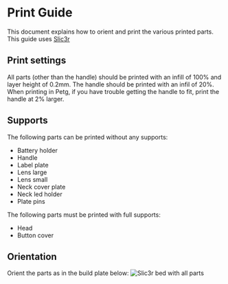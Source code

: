 # Print Guide

This document explains how to orient and print the various printed parts. This guide uses [Slic3r](http://slic3r.org/)

## Print settings

All parts (other than the handle) should be printed with an infill of 100% and layer height of 0.2mm.  The handle should be printed with an infil of 20%.
When printing in Petg, if you have trouble getting the handle to fit, print the handle at 2% larger.

## Supports

The following parts can be printed without any supports:
  * Battery holder
  * Handle
  * Label plate
  * Lens large
  * Lens small
  * Neck cover plate
  * Neck led holder
  * Plate pins
  
The following parts must be printed with full supports:
  * Head
  * Button cover

## Orientation
Orient the parts as in the build plate below:
![Slic3r bed with all parts](/media/print_guide/print_bed.jpg)

